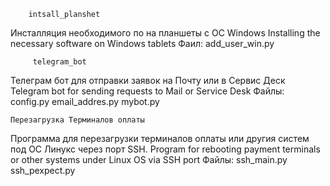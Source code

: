 
		intsall_planshet
Инсталляция необходимого по на планшеты с ОС Windows
Installing the necessary software on Windows tablets
Фаил: add_user_win.py



		 telegram_bot
Телеграм бот для отправки заявок на Почту или в Сервис Деск
Telegram bot for sending requests to Mail or Service Desk
Файлы:	config.py
	email_addres.py 
	mybot.py 



 	Перезагрузка Терминалов оплаты
Программа для перезагрузки терминалов оплаты или другия систем под ОС Линукс через порт SSH.
Program for rebooting payment terminals or other systems under Linux OS via SSH port
Файлы:	ssh_main.py
	ssh_pexpect.py
